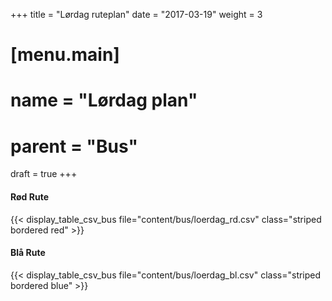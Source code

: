 +++
title = "Lørdag ruteplan"
date = "2017-03-19"
weight = 3
# [menu.main]
# name = "Lørdag plan"
# parent = "Bus"
draft = true
+++

#### Rød Rute

{{< display_table_csv_bus file="content/bus/loerdag_rd.csv" class="striped bordered red" >}}

#### Blå Rute

{{< display_table_csv_bus file="content/bus/loerdag_bl.csv" class="striped bordered blue" >}}
